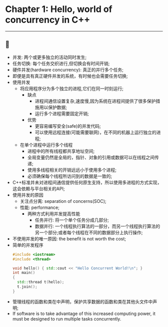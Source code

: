 # Chapter 1: Hello, world of concurrency in C++
---
:art:
---
* 并发: 两个或更多独立的活动同时发生;
* 任务切换: 每个任务交织进行,但切换会有时间开销;
* 硬件并发(hardware concurrency): 真正的并行多个任务;
* 即便是具有真正硬件并发的系统，有时候也会需要任务切换;
* 使用并发
  * 将应用程序分为多个独立的进程,它们在同一时刻运行;
    * 缺点
      * 进程间通信设置复杂,速度慢,因为系统在进程间提供了很多保护措施用以保护数据;
      * 运行多个进程需要固定开销;
    * 优势
      * 更容易编写安全(safe)的并发代码;
      * 可以使用远程连接(可能需要联网)，在不同的机器上运行独立的进程;
  * 在单个进程中运行多个线程
    * 进程中的所有线程都共享地址空间;
    * 全局变量仍然是全局的，指针、对象的引用或数据可以在线程之间传递;
    * 使用多线程相关的开销远远小于使用多个进程;
    * 必须确保每个线程所访问到的数据是一致的;
* C++标准并未对进程间通信提供任何原生支持，所以使用多进程的方式实现，这会依赖与平台相关的API;
* 使用并发的原因
  * 关注点分离: separation of concerns(SOC);
  * 性能: performance;
    * 两种方式利用并发提高性能
      * 任务并行: 将一个单个任务分成几部分;
      * 数据并行: 一个线程执行算法的一部分，而另一个线程执行算法的另一个部分;或者每个线程在不同的数据部分上执行操作;
* 不使用并发的唯一原因: the benefit is not worth the cost;
* 简单的并发程序
  ```C++
  #include <iostream>
  #include <thread>

  void hello() { std::cout << "Hello Concurrent World!\n"; }
  int main()
  {
    std::thread t(hello);
    t.join();
  }
  ```
* 管理线程的函数和类在<thread>中声明，保护共享数据的函数和类在其他头文件中声明;
* If software is to take advantage of this increased computing power, it must be designed to run multiple tasks concurrently.
